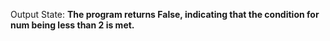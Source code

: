 Output State: **The program returns False, indicating that the condition for num being less than 2 is met.**